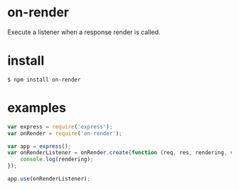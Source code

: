 # on-render

Execute a listener when a response render is called.

# install

`$ npm install on-render`

# examples

```js
var express = require('express');
var onRender = require('on-render');

var app = express();
var onRenderListener = onRender.create(function (req, res, rendering, view, options) {
    console.log(rendering);
});

app.use(onRenderListener);
```
